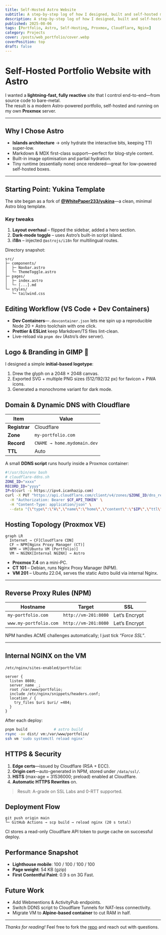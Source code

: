 ```yaml
---
title: Self-Hosted Astro Website
subtitle: A step-by-step log of how I designed, built and self-hosted my personal portfolio—covering everything.
description: A step-by-step log of how I designed, built and self-hosted my personal portfolio—covering everything from choosing Astro and the Yukina template to domain, dynamic DNS, Proxmox virtualisation, Nginx Proxy Manager and automated HTTPS.
published: 2025-08-06
tags: [Portfolio, Astro, Self-Hosting, Proxmox, Cloudflare, Nginx]
category: Projects
cover: /posts/web_portfolio/cover.webp
coverPosition: top
draft: false
---
```


# Self-Hosted Portfolio Website with Astro
I wanted a **lightning-fast, fully reactive** site that I control end-to-end—from source code to bare-metal.  
The result is a modern Astro-powered portfolio, self-hosted and running on my own **Proxmox** server.

---

## Why I Chose Astro
- **Islands architecture** → only hydrate the interactive bits, keeping TTI super-low.  
- Markdown & MDX first-class support—perfect for blog-style content.  
- Built-in image optimisation and partial hydration.  
- Tiny runtime (essentially none) once rendered—great for low-powered self-hosted boxes.  

---

## Starting Point: Yukina Template
The site began as a fork of **[@WhitePaper233/yukina](https://github.com/WhitePaper233/yukina)**—a clean, minimal Astro blog template.

### Key tweaks
1. **Layout overhaul** – flipped the sidebar, added a hero section.  
2. **Dark-mode toggle** – uses Astro’s built-in script island.  
3. **i18n** – injected `@astrojs/i18n` for multilingual routes.

Directory snapshot:
```text
src/
├─ components/
│  ├─ Navbar.astro
│  └─ ThemeToggle.astro
├─ pages/
│  ├─ index.astro
│  └─ [...].md
└─ styles/
   └─ tailwind.css
````

## Editing Workflow (VS Code + Dev Containers)

* **Dev Containers**—`.devcontainer.json` lets me spin up a reproducible Node 20 + Astro toolchain with one click.
* **Prettier & ESLint** keep Markdown/TS files lint-clean.
* Live-reload via `pnpm dev` (Astro’s dev server).

## Logo & Branding in GIMP 🎨

I designed a simple **initial-based logotype**:

1. Drew the glyph on a 2048 × 2048 canvas.
2. Exported SVG + multiple PNG sizes (512/192/32 px) for favicon + PWA icons.
3. Generated a monochrome variant for dark mode.

## Domain & Dynamic DNS with Cloudflare

| Item          | Value                       |
| ------------- | --------------------------- |
| **Registrar** | Cloudflare                  |
| **Zone**      | `my-portfolio.com`          |
| **Record**    | `CNAME → home.mydomain.dev` |
| **TTL**       | Auto                        |

A small **DDNS script** runs hourly inside a Proxmox container:

```bash
#!/usr/bin/env bash
# cloudflare-ddns.sh
ZONE_ID="xxxx"
RECORD_ID="yyyy"
IP=$(curl -s https://ipv4.icanhazip.com)
curl -X PUT "https://api.cloudflare.com/client/v4/zones/$ZONE_ID/dns_records/$RECORD_ID" \
  -H "Authorization: Bearer $CF_API_TOKEN" \
  -H "Content-Type: application/json" \
  --data "{\"type\":\"A\",\"name\":\"home\",\"content\":\"$IP\",\"ttl\":120,\"proxied\":true}"
```

## Hosting Topology (Proxmox VE)

```mermaid
graph LR
  Internet → CF[Cloudflare CDN]
  CF → NPM[Nginx Proxy Manager (CT)]
  NPM → VM[Ubuntu VM (Portfolio)]
  VM → NGINX[Internal NGINX] → Astro
```

* **Proxmox 7.4** on a mini-PC.
* **CT 101** – Debian, runs Nginx Proxy Manager (NPM).
* **VM 201** – Ubuntu 22.04, serves the static Astro build via internal Nginx.

---

## Reverse Proxy Rules (NPM)

| Hostname               | Target               | SSL           |
| ---------------------- | -------------------- | ------------- |
| `my-portfolio.com`     | `http://vm-201:8080` | Let’s Encrypt |
| `www.my-portfolio.com` | `http://vm-201:8080` | Let’s Encrypt |

NPM handles ACME challenges automatically; I just tick *“Force SSL”*.

---

## Internal NGINX on the VM

`/etc/nginx/sites-enabled/portfolio`:

```nginx
server {
  listen 8080;
  server_name _;
  root /var/www/portfolio;
  include /etc/nginx/snippets/headers.conf;
  location / {
    try_files $uri $uri/ =404;
  }
}
```

After each deploy:

```bash
pnpm build            # astro build
rsync -av dist/ vm:/var/www/portfolio/
ssh vm 'sudo systemctl reload nginx'
```

## HTTPS & Security

1. **Edge certs**—issued by Cloudflare (RSA + ECC).
2. **Origin cert**—auto-generated in NPM, stored under `/data/ssl/`.
3. **HSTS** (max-age = 31536000; preload) enabled at Cloudflare.
4. **Automatic HTTPS Rewrites** on.

> Result: A-grade on SSL Labs and 0-RTT supported.

## Deployment Flow

```text
git push origin main
└─ GitHub Actions → scp build → reload nginx (20 s total)
```

CI stores a read-only Cloudflare API token to purge cache on successful deploy.

## Performance Snapshot

* **Lighthouse mobile**: 100 / 100 / 100 / 100
* **Page weight**: 54 KB (gzip)
* **First Contentful Paint**: 0.9 s on 3G Fast.

## Future Work

* Add Webmentions & ActivityPub endpoints.
* Switch DDNS script to Cloudflare Tunnels for NAT-less connectivity.
* Migrate VM to **Alpine-based container** to cut RAM in half.

---

*Thanks for reading!* Feel free to fork the [repo](https://github.com/your-handle/portfolio) and reach out with questions.

